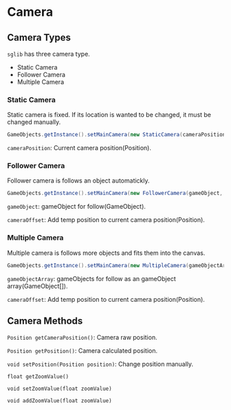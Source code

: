 # Camera

## Camera Types

`sglib` has three camera type.
- Static Camera
- Follower Camera
- Multiple Camera

### Static Camera
Static camera is fixed. If its location is wanted to be changed, it must be changed manually.

```java
GameObjects.getInstance().setMainCamera(new StaticCamera(cameraPosition));
```
`cameraPosition`: Current camera position(Position).

### Follower Camera
Follower camera is follows an object automatickly.

```java        
GameObjects.getInstance().setMainCamera(new FollowerCamera(gameObject, cameraOffset));
```
`gameObject`: gameObject for follow(GameObject).

`cameraOffset`: Add temp position to current camera position(Position).

### Multiple Camera
Multiple camera is follows more objects and fits them into the canvas.

```java
GameObjects.getInstance().setMainCamera(new MultipleCamera(gameObjectArray, cameraOffset));
```
`gameObjectArray`: gameObjects for follow as an gameObject array(GameObject[]).

`cameraOffset`: Add temp position to current camera position(Position).

## Camera Methods
`Position getCameraPosition()`: Camera raw position.

`Position getPosition()`: Camera calculated position.

`void setPosition(Position position)`: Change position manually.

`float getZoomValue()`

`void setZoomValue(float zoomValue)`

`void addZoomValue(float zoomValue)`
